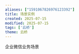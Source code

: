 ```yaml
---
aliases: ["1591067826976123392"]
title: 场景实例
created: 2025-07-15
modified: 2025-07-15
tags: ['云桥']
theme: 云桥
---
```


企业微信业务场景